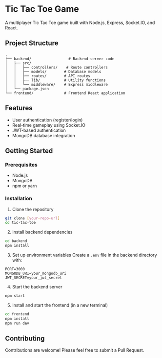 # Tic Tac Toe Game

A multiplayer Tic Tac Toe game built with Node.js, Express, Socket.IO, and React.

## Project Structure

```
.
├── backend/                 # Backend server code
│   ├── src/
│   │   ├── controllers/    # Route controllers
│   │   ├── models/        # Database models
│   │   ├── routes/        # API routes
│   │   ├── lib/           # Utility functions
│   │   └── middleware/    # Express middleware
│   └── package.json
└── frontend/              # Frontend React application
```

## Features

- User authentication (register/login)
- Real-time gameplay using Socket.IO
- JWT-based authentication
- MongoDB database integration

## Getting Started

### Prerequisites

- Node.js
- MongoDB
- npm or yarn

### Installation

1. Clone the repository
```bash
git clone [your-repo-url]
cd tic-tac-toe
```

2. Install backend dependencies
```bash
cd backend
npm install
```

3. Set up environment variables
Create a `.env` file in the backend directory with:
```
PORT=3000
MONGODB_URI=your_mongodb_uri
JWT_SECRET=your_jwt_secret
```

4. Start the backend server
```bash
npm start
```

5. Install and start the frontend (in a new terminal)
```bash
cd frontend
npm install
npm run dev
```

## Contributing

Contributions are welcome! Please feel free to submit a Pull Request.
